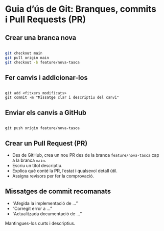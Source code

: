 # Guia d’ús de Git: Branques, commits i Pull Requests (PR)

## Crear una branca nova

```bash

git checkout main
git pull origin main
git checkout -b feature/nova-tasca

```

## Fer canvis i addicionar-los

```

git add <fitxers_modificats>
git commit -m "Missatge clar i descriptiu del canvi"

```

## Enviar els canvis a GitHub

```

git push origin feature/nova-tasca

```

## Crear un Pull Request (PR)

- Des de GitHub, crea un nou PR des de la branca `feature/nova-tasca` cap a la branca `main`.
- Escriu un títol descriptiu.
- Explica què conté la PR, l’estat i qualsevol detall útil.
- Assigna revisors per fer la comprovació.

## Missatges de commit recomanats

- “Afegida la implementació de ...”
- “Corregit error a ...”
- “Actualitzada documentació de ...”

Mantingues-los curts i descriptius.
